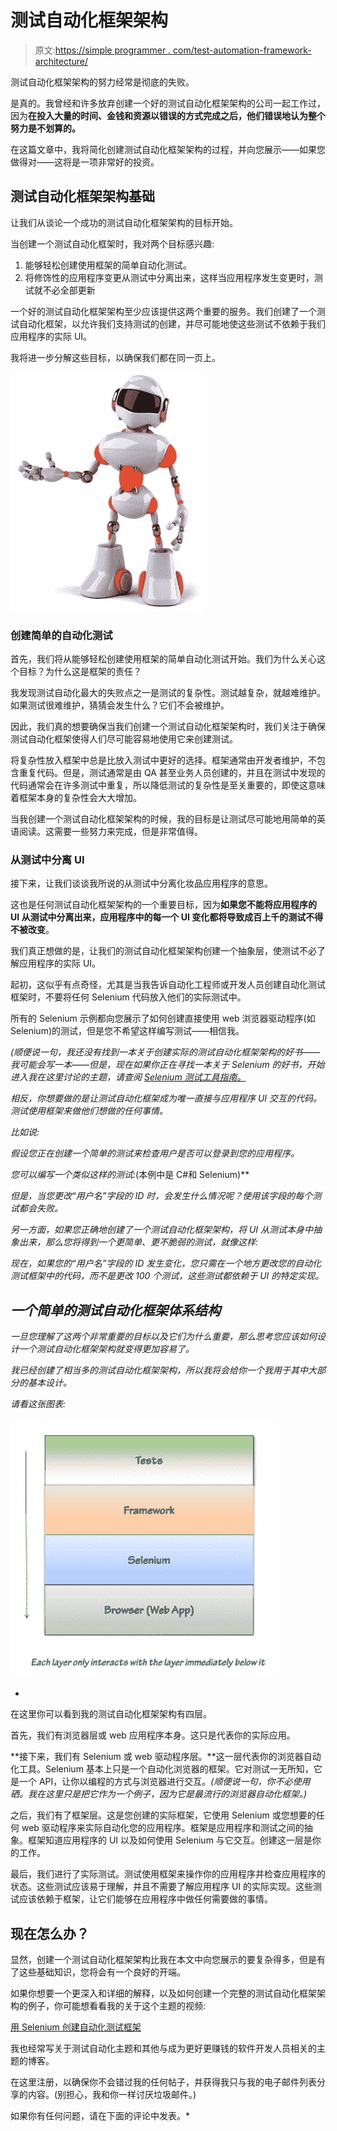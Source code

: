 # 测试自动化框架架构

> 原文:[https://simple programmer . com/test-automation-framework-architecture/](https://simpleprogrammer.com/test-automation-framework-architecture/)

测试自动化框架架构的努力经常是彻底的失败。

是真的。我曾经和许多放弃创建一个好的测试自动化框架架构的公司一起工作过，因为**在投入大量的时间、金钱和资源以错误的方式完成之后，他们错误地认为整个努力是不划算的。**

在这篇文章中，我将简化创建测试自动化框架架构的过程，并向您展示——如果您做得对——这将是一项非常好的投资。

## 测试自动化框架架构基础

让我们从谈论一个成功的测试自动化框架架构的目标开始。

当创建一个测试自动化框架时，我对两个目标感兴趣:

1.  能够轻松创建使用框架的简单自动化测试。
2.  将修饰性的应用程序变更从测试中分离出来，这样当应用程序发生变更时，测试就不必全部更新

一个好的测试自动化框架架构至少应该提供这两个重要的服务。我们创建了一个测试自动化框架，以允许我们支持测试的创建，并尽可能地使这些测试不依赖于我们应用程序的实际 UI。

我将进一步分解这些目标，以确保我们都在同一页上。



![test automation framework](img/49dc9bd88db029b77cf7850f5534d2f6.png "test automation framework")



### 创建简单的自动化测试

首先，我们将从能够轻松创建使用框架的简单自动化测试开始。我们为什么关心这个目标？为什么这是框架的责任？

我发现测试自动化最大的失败点之一是测试的复杂性。测试越复杂，就越难维护。如果测试很难维护，猜猜会发生什么？它们不会被维护。

因此，我们真的想要确保当我们创建一个测试自动化框架架构时，我们关注于确保测试自动化框架使得人们尽可能容易地使用它来创建测试。

将复杂性放入框架中总是比放入测试中更好的选择。框架通常由开发者维护，不包含重复代码。但是，测试通常是由 QA 甚至业务人员创建的，并且在测试中发现的代码通常会在许多测试中重复，所以降低测试的复杂性是至关重要的，即使这意味着框架本身的复杂性会大大增加。

当我创建一个测试自动化框架架构的时候，我的目标是让测试尽可能地用简单的英语阅读。这需要一些努力来完成，但是非常值得。

### 从测试中分离 UI

接下来，让我们谈谈我所说的从测试中分离化妆品应用程序的意思。

这也是任何测试自动化框架架构的一个重要目标，因为**如果您不能将应用程序的 UI 从测试中分离出来，应用程序中的每一个 UI 变化都将导致成百上千的测试不得不被改变**。

我们真正想做的是，让我们的测试自动化框架架构创建一个抽象层，使测试不必了解应用程序的实际 UI。

起初，这似乎有点奇怪，尤其是当我告诉自动化工程师或开发人员创建自动化测试框架时，不要将任何 Selenium 代码放入他们的实际测试中。

所有的 Selenium 示例都向您展示了如何创建直接使用 web 浏览器驱动程序(如 Selenium)的测试，但是您不希望这样编写测试——相信我。

*(顺便说一句，我还没有找到一本关于创建实际的测试自动化框架架构的好书——我可能会写一本——但是，现在如果你正在寻找一本关于 Selenium 的好书，开始进入我在这里讨论的主题，请查阅* [*Selenium 测试工具指南。*](http://www.amazon.com/gp/product/B00AC1HDJI/ref=as_li_ss_tl?ie=UTF8&camp=1789&creative=390957&creativeASIN=B00AC1HDJI&linkCode=as2&tag=makithecompsi-20)

*相反，你想要做的是让测试自动化框架成为唯一直接与应用程序 UI 交互的代码。测试使用框架来做他们想做的任何事情。*

*比如说:*

*假设您正在创建一个简单的测试来检查用户是否可以登录到您的应用程序。*

*您可以编写一个类似这样的测试:*(本例中是 C#和 Selenium)**

*但是，当您更改“用户名”字段的 ID 时，会发生什么情况呢？使用该字段的每个测试都会失败。*

*另一方面，如果您正确地创建了一个测试自动化框架架构，将 UI 从测试本身中抽象出来，那么您将得到一个更简单、更不脆弱的测试，就像这样:*

*现在，如果您的“用户名”字段的 ID 发生变化，您只需在一个地方更改您的自动化测试框架中的代码，而不是更改 100 个测试，这些测试都依赖于 UI 的特定实现。*

## *一个简单的测试自动化框架体系结构*

*一旦您理解了这两个非常重要的目标以及它们为什么重要，那么思考您应该如何设计一个测试自动化框架架构就变得更加容易了。*

*我已经创建了相当多的测试自动化框架架构，所以我将会给你一个我用于其中大部分的基本设计。*

*请看这张图表:*

*[](https://simpleprogrammer.com/wp-content/uploads/2014/04/test-automation-framework-architecture.png)*

*![test automation framework architecture](img/3dbdf6e0e45e360a9962f57bd1129357.png "test automation framework architecture")*

*

在这里你可以看到我的测试自动化框架架构有四层。

首先，我们有浏览器层或 web 应用程序本身。这只是代表你的实际应用。

**接下来，我们有 Selenium 或 web 驱动程序层。**这一层代表你的浏览器自动化工具。Selenium 基本上只是一个自动化浏览器的框架。它对测试一无所知，它是一个 API，让你以编程的方式与浏览器进行交互。*(顺便说一句，你不必使用硒。我在这里只是把它作为一个例子，因为它是最流行的浏览器自动化框架。)*

之后，我们有了框架层。这是您创建的实际框架，它使用 Selenium 或您想要的任何 web 驱动程序来实际自动化您的应用程序。框架是应用程序和测试之间的抽象。框架知道应用程序的 UI 以及如何使用 Selenium 与它交互。创建这一层是你的工作。

最后，我们进行了实际测试。测试使用框架来操作你的应用程序并检查应用程序的状态。这些测试应该易于理解，并且不需要了解应用程序 UI 的实际实现。这些测试应该依赖于框架，让它们能够在应用程序中做任何需要做的事情。

## 现在怎么办？

显然，创建一个测试自动化框架架构比我在本文中向您展示的要复杂得多，但是有了这些基础知识，您将会有一个良好的开端。

如果你想要一个更深入和详细的解释，以及如何创建一个完整的测试自动化框架架构的例子，你可能想看看我的关于这个主题的视频:

[用 Selenium 创建自动化测试框架](https://simpleprogrammer.com/automated-testing-framework-selenium)

我也经常写关于测试自动化主题和其他与成为更好更赚钱的软件开发人员相关的主题的博客。

在这里注册，以确保你不会错过我的任何帖子，并获得我只与我的电子邮件列表分享的内容。(别担心，我和你一样讨厌垃圾邮件。)

如果你有任何问题，请在下面的评论中发表。*
